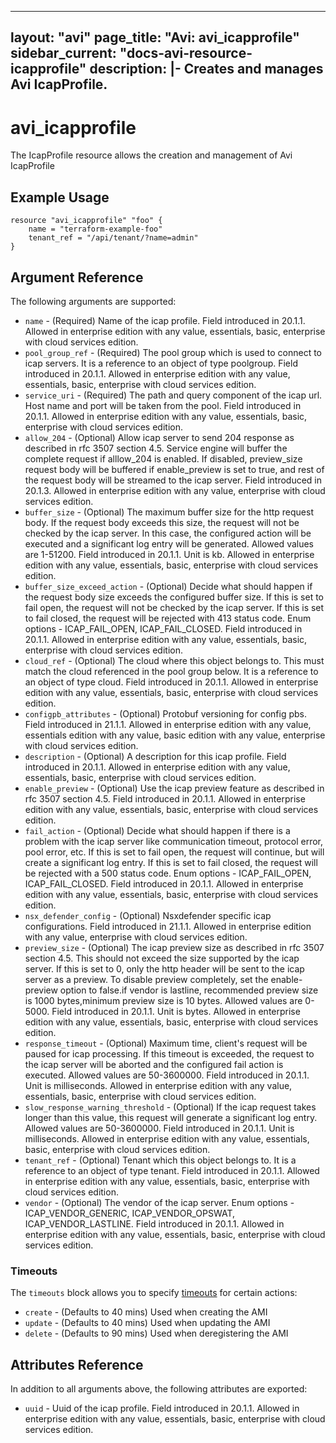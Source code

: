 <!--
    Copyright 2021 VMware, Inc.
    SPDX-License-Identifier: Mozilla Public License 2.0
-->
---
layout: "avi"
page_title: "Avi: avi_icapprofile"
sidebar_current: "docs-avi-resource-icapprofile"
description: |-
  Creates and manages Avi IcapProfile.
---

# avi_icapprofile

The IcapProfile resource allows the creation and management of Avi IcapProfile

## Example Usage

```hcl
resource "avi_icapprofile" "foo" {
    name = "terraform-example-foo"
    tenant_ref = "/api/tenant/?name=admin"
}
```

## Argument Reference

The following arguments are supported:

* `name` - (Required) Name of the icap profile. Field introduced in 20.1.1. Allowed in enterprise edition with any value, essentials, basic, enterprise with cloud services edition.
* `pool_group_ref` - (Required) The pool group which is used to connect to icap servers. It is a reference to an object of type poolgroup. Field introduced in 20.1.1. Allowed in enterprise edition with any value, essentials, basic, enterprise with cloud services edition.
* `service_uri` - (Required) The path and query component of the icap url. Host name and port will be taken from the pool. Field introduced in 20.1.1. Allowed in enterprise edition with any value, essentials, basic, enterprise with cloud services edition.
* `allow_204` - (Optional) Allow icap server to send 204 response as described in rfc 3507 section 4.5. Service engine will buffer the complete request if alllow_204 is enabled. If disabled, preview_size request body will be buffered if enable_preview is set to true, and rest of the request body will be streamed to the icap server. Field introduced in 20.1.3. Allowed in enterprise edition with any value, enterprise with cloud services edition.
* `buffer_size` - (Optional) The maximum buffer size for the http request body. If the request body exceeds this size, the request will not be checked by the icap server. In this case, the configured action will be executed and a significant log entry will be generated. Allowed values are 1-51200. Field introduced in 20.1.1. Unit is kb. Allowed in enterprise edition with any value, essentials, basic, enterprise with cloud services edition.
* `buffer_size_exceed_action` - (Optional) Decide what should happen if the request body size exceeds the configured buffer size. If this is set to fail open, the request will not be checked by the icap server. If this is set to fail closed, the request will be rejected with 413 status code. Enum options - ICAP_FAIL_OPEN, ICAP_FAIL_CLOSED. Field introduced in 20.1.1. Allowed in enterprise edition with any value, essentials, basic, enterprise with cloud services edition.
* `cloud_ref` - (Optional) The cloud where this object belongs to. This must match the cloud referenced in the pool group below. It is a reference to an object of type cloud. Field introduced in 20.1.1. Allowed in enterprise edition with any value, essentials, basic, enterprise with cloud services edition.
* `configpb_attributes` - (Optional) Protobuf versioning for config pbs. Field introduced in 21.1.1. Allowed in enterprise edition with any value, essentials edition with any value, basic edition with any value, enterprise with cloud services edition.
* `description` - (Optional) A description for this icap profile. Field introduced in 20.1.1. Allowed in enterprise edition with any value, essentials, basic, enterprise with cloud services edition.
* `enable_preview` - (Optional) Use the icap preview feature as described in rfc 3507 section 4.5. Field introduced in 20.1.1. Allowed in enterprise edition with any value, essentials, basic, enterprise with cloud services edition.
* `fail_action` - (Optional) Decide what should happen if there is a problem with the icap server like communication timeout, protocol error, pool error, etc. If this is set to fail open, the request will continue, but will create a significant log entry. If this is set to fail closed, the request will be rejected with a 500 status code. Enum options - ICAP_FAIL_OPEN, ICAP_FAIL_CLOSED. Field introduced in 20.1.1. Allowed in enterprise edition with any value, essentials, basic, enterprise with cloud services edition.
* `nsx_defender_config` - (Optional) Nsxdefender specific icap configurations. Field introduced in 21.1.1. Allowed in enterprise edition with any value, enterprise with cloud services edition.
* `preview_size` - (Optional) The icap preview size as described in rfc 3507 section 4.5. This should not exceed the size supported by the icap server. If this is set to 0, only the http header will be sent to the icap server as a preview. To disable preview completely, set the enable-preview option to false.if vendor is lastline, recommended preview size is 1000 bytes,minimum preview size is 10 bytes. Allowed values are 0-5000. Field introduced in 20.1.1. Unit is bytes. Allowed in enterprise edition with any value, essentials, basic, enterprise with cloud services edition.
* `response_timeout` - (Optional) Maximum time, client's request will be paused for icap processing. If this timeout is exceeded, the request to the icap server will be aborted and the configured fail action is executed. Allowed values are 50-3600000. Field introduced in 20.1.1. Unit is milliseconds. Allowed in enterprise edition with any value, essentials, basic, enterprise with cloud services edition.
* `slow_response_warning_threshold` - (Optional) If the icap request takes longer than this value, this request will generate a significant log entry. Allowed values are 50-3600000. Field introduced in 20.1.1. Unit is milliseconds. Allowed in enterprise edition with any value, essentials, basic, enterprise with cloud services edition.
* `tenant_ref` - (Optional) Tenant which this object belongs to. It is a reference to an object of type tenant. Field introduced in 20.1.1. Allowed in enterprise edition with any value, essentials, basic, enterprise with cloud services edition.
* `vendor` - (Optional) The vendor of the icap server. Enum options - ICAP_VENDOR_GENERIC, ICAP_VENDOR_OPSWAT, ICAP_VENDOR_LASTLINE. Field introduced in 20.1.1. Allowed in enterprise edition with any value, essentials, basic, enterprise with cloud services edition.


### Timeouts

The `timeouts` block allows you to specify [timeouts](https://www.terraform.io/docs/configuration/resources.html#timeouts) for certain actions:

* `create` - (Defaults to 40 mins) Used when creating the AMI
* `update` - (Defaults to 40 mins) Used when updating the AMI
* `delete` - (Defaults to 90 mins) Used when deregistering the AMI

## Attributes Reference

In addition to all arguments above, the following attributes are exported:

* `uuid` -  Uuid of the icap profile. Field introduced in 20.1.1. Allowed in enterprise edition with any value, essentials, basic, enterprise with cloud services edition.

